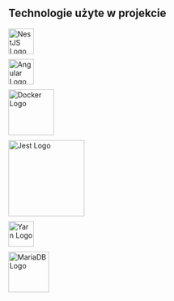 ## Technologie użyte w projekcie

<div style="margin-bottom: 10px;">
  <img src="https://nestjs.com/img/logo_text.svg" height="50" alt="NestJS Logo" />
</div>

<div style="margin-bottom: 10px;">
  <img src="https://imgs.search.brave.com/jv9t2kGDYPy4b7pHpiOl7BAy3LBVC-ENKI8xH8KzRrI/rs:fit:860:0:0:0/g:ce/aHR0cHM6Ly91cGxv/YWQud2lraW1lZGlh/Lm9yZy93aWtpcGVk/aWEvY29tbW9ucy8w/LzA3L0FuZ3VsYXJf/TG9nb19TVkcuc3Zn" height="50" alt="Angular Logo" />
</div>

<div style="margin-bottom: 10px;">
  <img src="https://imgs.search.brave.com/yrTkSrQNyrLPiXd7VlxzD0JSJRHaUdNtcvgM1dzVOHQ/rs:fit:860:0:0:0/g:ce/aHR0cHM6Ly9sb2dv/cy13b3JsZC5uZXQv/d3AtY29udGVudC91/cGxvYWRzLzIwMjEv/MDIvRG9ja2VyLUxv/Z28tNzAweDM5NC5w/bmc" height="90" alt="Docker Logo" />
</div>

<div style="margin-bottom: 10px;">
  <img src="https://jestjs.io/img/jest.svg" width="150" alt="Jest Logo">
</div>

<div style="margin-bottom: 10px;">
  <img src="https://imgs.search.brave.com/g4lMYWlh4JmkH4jfB5kdaxzXXYlruBBUE_L7dOSbPU4/rs:fit:500:0:0:0/g:ce/aHR0cHM6Ly9naXRo/dWIuY29tL3lhcm5w/a2cvYXNzZXRzL3Jh/dy9tYXN0ZXIveWFy/bi1raXR0ZW4tZnVs/bC5wbmc_cmF3PXRy/dWU" height="50" alt="Yarn Logo" />
</div>

<div style="margin-bottom: 10px;">
  <img src="https://mariadb.com/wp-content/uploads/2019/11/mariadb-logo-vert_blue-transparent.png" width="80" alt="MariaDB Logo" />
</div>
